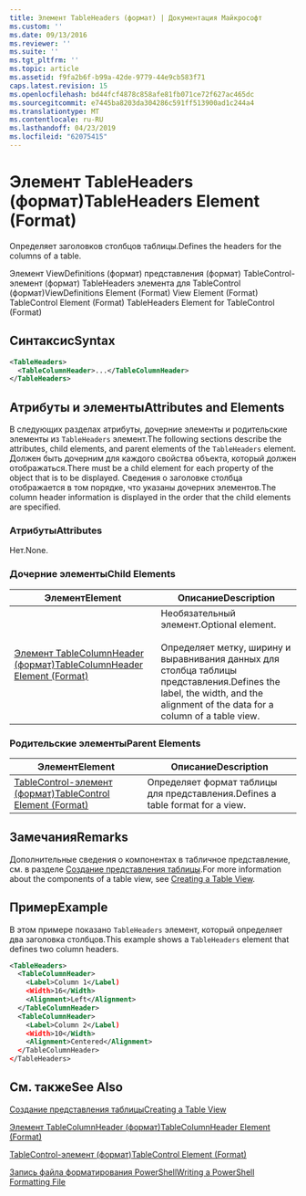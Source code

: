 ```yaml
---
title: Элемент TableHeaders (формат) | Документация Майкрософт
ms.custom: ''
ms.date: 09/13/2016
ms.reviewer: ''
ms.suite: ''
ms.tgt_pltfrm: ''
ms.topic: article
ms.assetid: f9fa2b6f-b99a-42de-9779-44e9cb583f71
caps.latest.revision: 15
ms.openlocfilehash: bd44fcf4878c858afe81fb071ce72f627ac465dc
ms.sourcegitcommit: e7445ba8203da304286c591ff513900ad1c244a4
ms.translationtype: MT
ms.contentlocale: ru-RU
ms.lasthandoff: 04/23/2019
ms.locfileid: "62075415"
---
```

# <a name="tableheaders-element-format"></a><span data-ttu-id="4e4a1-102">Элемент TableHeaders (формат)</span><span class="sxs-lookup"><span data-stu-id="4e4a1-102">TableHeaders Element (Format)</span></span>

<span data-ttu-id="4e4a1-103">Определяет заголовков столбцов таблицы.</span><span class="sxs-lookup"><span data-stu-id="4e4a1-103">Defines the headers for the columns of a table.</span></span>

<span data-ttu-id="4e4a1-104">Элемент ViewDefinitions (формат) представления (формат) TableControl-элемент (формат) TableHeaders элемента для TableControl (формат)</span><span class="sxs-lookup"><span data-stu-id="4e4a1-104">ViewDefinitions Element (Format) View Element (Format) TableControl Element (Format) TableHeaders Element for TableControl (Format)</span></span>

## <a name="syntax"></a><span data-ttu-id="4e4a1-105">Синтаксис</span><span class="sxs-lookup"><span data-stu-id="4e4a1-105">Syntax</span></span>

```xml
<TableHeaders>
  <TableColumnHeader>...</TableColumnHeader>
</TableHeaders>

```

## <a name="attributes-and-elements"></a><span data-ttu-id="4e4a1-106">Атрибуты и элементы</span><span class="sxs-lookup"><span data-stu-id="4e4a1-106">Attributes and Elements</span></span>

<span data-ttu-id="4e4a1-107">В следующих разделах атрибуты, дочерние элементы и родительские элементы из `TableHeaders` элемент.</span><span class="sxs-lookup"><span data-stu-id="4e4a1-107">The following sections describe the attributes, child elements, and parent elements of the `TableHeaders` element.</span></span> <span data-ttu-id="4e4a1-108">Должен быть дочерним для каждого свойства объекта, который должен отображаться.</span><span class="sxs-lookup"><span data-stu-id="4e4a1-108">There must be a child element for each property of the object that is to be displayed.</span></span> <span data-ttu-id="4e4a1-109">Сведения о заголовке столбца отображается в том порядке, что указаны дочерних элементов.</span><span class="sxs-lookup"><span data-stu-id="4e4a1-109">The column header information is displayed in the order that the child elements are specified.</span></span>

### <a name="attributes"></a><span data-ttu-id="4e4a1-110">Атрибуты</span><span class="sxs-lookup"><span data-stu-id="4e4a1-110">Attributes</span></span>

<span data-ttu-id="4e4a1-111">Нет.</span><span class="sxs-lookup"><span data-stu-id="4e4a1-111">None.</span></span>

### <a name="child-elements"></a><span data-ttu-id="4e4a1-112">Дочерние элементы</span><span class="sxs-lookup"><span data-stu-id="4e4a1-112">Child Elements</span></span>

|<span data-ttu-id="4e4a1-113">Элемент</span><span class="sxs-lookup"><span data-stu-id="4e4a1-113">Element</span></span>|<span data-ttu-id="4e4a1-114">Описание</span><span class="sxs-lookup"><span data-stu-id="4e4a1-114">Description</span></span>|
|-------------|-----------------|
|[<span data-ttu-id="4e4a1-115">Элемент TableColumnHeader (формат)</span><span class="sxs-lookup"><span data-stu-id="4e4a1-115">TableColumnHeader Element (Format)</span></span>](./tablecolumnheader-element-format.md)|<span data-ttu-id="4e4a1-116">Необязательный элемент.</span><span class="sxs-lookup"><span data-stu-id="4e4a1-116">Optional element.</span></span><br /><br /> <span data-ttu-id="4e4a1-117">Определяет метку, ширину и выравнивания данных для столбца таблицы представления.</span><span class="sxs-lookup"><span data-stu-id="4e4a1-117">Defines the label, the width, and the alignment of the data for a column of a table view.</span></span>|

### <a name="parent-elements"></a><span data-ttu-id="4e4a1-118">Родительские элементы</span><span class="sxs-lookup"><span data-stu-id="4e4a1-118">Parent Elements</span></span>

|<span data-ttu-id="4e4a1-119">Элемент</span><span class="sxs-lookup"><span data-stu-id="4e4a1-119">Element</span></span>|<span data-ttu-id="4e4a1-120">Описание</span><span class="sxs-lookup"><span data-stu-id="4e4a1-120">Description</span></span>|
|-------------|-----------------|
|[<span data-ttu-id="4e4a1-121">TableControl-элемент (формат)</span><span class="sxs-lookup"><span data-stu-id="4e4a1-121">TableControl Element (Format)</span></span>](./tablecontrol-element-format.md)|<span data-ttu-id="4e4a1-122">Определяет формат таблицы для представления.</span><span class="sxs-lookup"><span data-stu-id="4e4a1-122">Defines a table format for a view.</span></span>|

## <a name="remarks"></a><span data-ttu-id="4e4a1-123">Замечания</span><span class="sxs-lookup"><span data-stu-id="4e4a1-123">Remarks</span></span>

<span data-ttu-id="4e4a1-124">Дополнительные сведения о компонентах в табличное представление, см. в разделе [Создание представления таблицы](./creating-a-table-view.md).</span><span class="sxs-lookup"><span data-stu-id="4e4a1-124">For more information about the components of a table view, see [Creating a Table View](./creating-a-table-view.md).</span></span>

## <a name="example"></a><span data-ttu-id="4e4a1-125">Пример</span><span class="sxs-lookup"><span data-stu-id="4e4a1-125">Example</span></span>

<span data-ttu-id="4e4a1-126">В этом примере показано `TableHeaders` элемент, который определяет два заголовка столбцов.</span><span class="sxs-lookup"><span data-stu-id="4e4a1-126">This example shows a `TableHeaders` element that defines two column headers.</span></span>

```xml
<TableHeaders>
  <TableColumnHeader>
    <Label>Column 1</Label)
    <Width>16</Width>
    <Alignment>Left</Alignment>
  </TableColumnHeader>
  <TableColumnHeader>
    <Label>Column 2</Label)
    <Width>10</Width>
    <Alignment>Centered</Alignment>
  </TableColumnHeader>
</TableHeaders>
```

## <a name="see-also"></a><span data-ttu-id="4e4a1-127">См. также</span><span class="sxs-lookup"><span data-stu-id="4e4a1-127">See Also</span></span>

[<span data-ttu-id="4e4a1-128">Создание представления таблицы</span><span class="sxs-lookup"><span data-stu-id="4e4a1-128">Creating a Table View</span></span>](./creating-a-table-view.md)

[<span data-ttu-id="4e4a1-129">Элемент TableColumnHeader (формат)</span><span class="sxs-lookup"><span data-stu-id="4e4a1-129">TableColumnHeader Element (Format)</span></span>](./tablecolumnheader-element-format.md)

[<span data-ttu-id="4e4a1-130">TableControl-элемент (формат)</span><span class="sxs-lookup"><span data-stu-id="4e4a1-130">TableControl Element (Format)</span></span>](./tablecontrol-element-format.md)

[<span data-ttu-id="4e4a1-131">Запись файла форматирования PowerShell</span><span class="sxs-lookup"><span data-stu-id="4e4a1-131">Writing a PowerShell Formatting File</span></span>](./writing-a-powershell-formatting-file.md)
